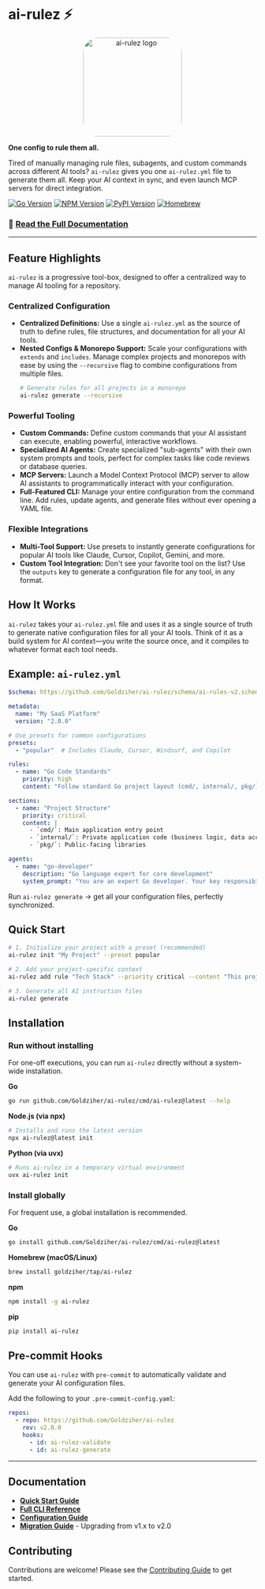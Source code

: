 # ai-rulez ⚡

<p align="center">
  <img src="https://raw.githubusercontent.com/Goldziher/ai-rulez/main/docs/assets/logo.png" alt="ai-rulez logo" width="200" style="border-radius: 15%; overflow: hidden;">
</p>

**One config to rule them all.**

Tired of manually managing rule files, subagents, and custom commands across different AI tools? `ai-rulez` gives you one `ai-rulez.yml` file to generate them all. Keep your AI context in sync, and even launch MCP servers for direct integration.

[![Go Version](https://img.shields.io/badge/Go-1.24%2B-00ADD8)](https://go.dev)
[![NPM Version](https://img.shields.io/npm/v/ai-rulez)](https://www.npmjs.com/package/ai-rulez)
[![PyPI Version](https://img.shields.io/pypi/v/ai-rulez)](https://pypi.org/project/ai-rulez/)
[![Homebrew](https://img.shields.io/badge/Homebrew-tap-orange)](https://github.com/Goldziher/homebrew-tap)

### 📖 **[Read the Full Documentation](https://goldziher.github.io/ai-rulez/)**

---

## Feature Highlights

`ai-rulez` is a progressive tool-box, designed to offer a centralized way to manage AI tooling for a repository.

### Centralized Configuration
- **Centralized Definitions:** Use a single `ai-rulez.yml` as the source of truth to define rules, file structures, and documentation for all your AI tools.
- **Nested Configs & Monorepo Support:** Scale your configurations with `extends` and `includes`. Manage complex projects and monorepos with ease by using the `--recursive` flag to combine configurations from multiple files.
  ```bash
  # Generate rules for all projects in a monorepo
  ai-rulez generate --recursive
  ```

### Powerful Tooling
- **Custom Commands:** Define custom commands that your AI assistant can execute, enabling powerful, interactive workflows.
- **Specialized AI Agents:** Create specialized "sub-agents" with their own system prompts and tools, perfect for complex tasks like code reviews or database queries.
- **MCP Servers:** Launch a Model Context Protocol (MCP) server to allow AI assistants to programmatically interact with your configuration.
- **Full-Featured CLI:** Manage your entire configuration from the command line. Add rules, update agents, and generate files without ever opening a YAML file.

### Flexible Integrations
- **Multi-Tool Support:** Use presets to instantly generate configurations for popular AI tools like Claude, Cursor, Copilot, Gemini, and more.
- **Custom Tool Integration:** Don't see your favorite tool on the list? Use the `outputs` key to generate a configuration file for any tool, in any format.

## How It Works

`ai-rulez` takes your `ai-rulez.yml` file and uses it as a single source of truth to generate native configuration files for all your AI tools. Think of it as a build system for AI context—you write the source once, and it compiles to whatever format each tool needs.

## Example: `ai-rulez.yml`

```yaml
$schema: https://github.com/Goldziher/ai-rulez/schema/ai-rules-v2.schema.json

metadata:
  name: "My SaaS Platform"
  version: "2.0.0"

# Use presets for common configurations
presets:
  - "popular"  # Includes Claude, Cursor, Windsurf, and Copilot

rules:
  - name: "Go Code Standards"
    priority: high
    content: "Follow standard Go project layout (cmd/, internal/, pkg/). Use meaningful package names and export only what is necessary."

sections:
  - name: "Project Structure"
    priority: critical
    content: |
      - `cmd/`: Main application entry point
      - `internal/`: Private application code (business logic, data access)
      - `pkg/`: Public-facing libraries

agents:
  - name: "go-developer"
    description: "Go language expert for core development"
    system_prompt: "You are an expert Go developer. Your key responsibilities include writing idiomatic Go, using proper error handling, and creating comprehensive tests."
```

Run `ai-rulez generate` → get all your configuration files, perfectly synchronized.

## Quick Start

```bash
# 1. Initialize your project with a preset (recommended)
ai-rulez init "My Project" --preset popular

# 2. Add your project-specific context
ai-rulez add rule "Tech Stack" --priority critical --content "This project uses Go and PostgreSQL."

# 3. Generate all AI instruction files
ai-rulez generate
```

## Installation

### Run without installing

For one-off executions, you can run `ai-rulez` directly without a system-wide installation.

**Go**
```bash
go run github.com/Goldziher/ai-rulez/cmd/ai-rulez@latest --help
```

**Node.js (via npx)**
```bash
# Installs and runs the latest version
npx ai-rulez@latest init
```

**Python (via uvx)**
```bash
# Runs ai-rulez in a temporary virtual environment
uvx ai-rulez init
```

### Install globally

For frequent use, a global installation is recommended.

**Go**
```bash
go install github.com/Goldziher/ai-rulez/cmd/ai-rulez@latest
```

**Homebrew (macOS/Linux)**
```bash
brew install goldziher/tap/ai-rulez
```

**npm**
```bash
npm install -g ai-rulez
```

**pip**
```bash
pip install ai-rulez
```

## Pre-commit Hooks

You can use `ai-rulez` with `pre-commit` to automatically validate and generate your AI configuration files.

Add the following to your `.pre-commit-config.yaml`:

```yaml
repos:
  - repo: https://github.com/Goldziher/ai-rulez
    rev: v2.0.0
    hooks:
      - id: ai-rulez-validate
      - id: ai-rulez-generate
```

---

## Documentation

- **[Quick Start Guide](https://goldziher.github.io/ai-rulez/quick-start/)**
- **[Full CLI Reference](https://goldziher.github.io/ai-rulez/cli/)**
- **[Configuration Guide](https://goldziher.github.io/ai-rulez/configuration/)**
- **[Migration Guide](https://goldziher.github.io/ai-rulez/migration-guide/)** - Upgrading from v1.x to v2.0

## Contributing

Contributions are welcome! Please see the [Contributing Guide](CONTRIBUTING.md) to get started.